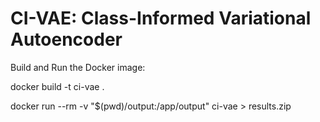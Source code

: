 # CI-VAE: Class-Informed Variational Autoencoder


Build and Run the Docker image:

docker build -t ci-vae .

docker run --rm -v "$(pwd)/output:/app/output" ci-vae > results.zip
